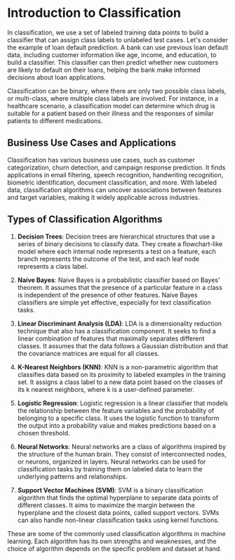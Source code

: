 # Introduction to Classification

In classification, we use a set of labeled training data points to build a classifier that can assign class labels to unlabeled test cases. Let's consider the example of loan default prediction. A bank can use previous loan default data, including customer information like age, income, and education, to build a classifier. This classifier can then predict whether new customers are likely to default on their loans, helping the bank make informed decisions about loan applications.

Classification can be binary, where there are only two possible class labels, or multi-class, where multiple class labels are involved. For instance, in a healthcare scenario, a classification model can determine which drug is suitable for a patient based on their illness and the responses of similar patients to different medications.

## Business Use Cases and Applications

Classification has various business use cases, such as customer categorization, churn detection, and campaign response prediction. It finds applications in email filtering, speech recognition, handwriting recognition, biometric identification, document classification, and more. With labeled data, classification algorithms can uncover associations between features and target variables, making it widely applicable across industries.

## Types of Classification Algorithms

1. **Decision Trees**: Decision trees are hierarchical structures that use a series of binary decisions to classify data. They create a flowchart-like model where each internal node represents a test on a feature, each branch represents the outcome of the test, and each leaf node represents a class label.

2. **Naive Bayes**: Naive Bayes is a probabilistic classifier based on Bayes' theorem. It assumes that the presence of a particular feature in a class is independent of the presence of other features. Naive Bayes classifiers are simple yet effective, especially for text classification tasks.

3. **Linear Discriminant Analysis (LDA)**: LDA is a dimensionality reduction technique that also has a classification component. It seeks to find a linear combination of features that maximally separates different classes. It assumes that the data follows a Gaussian distribution and that the covariance matrices are equal for all classes.

4. **K-Nearest Neighbors (KNN)**: KNN is a non-parametric algorithm that classifies data based on its proximity to labeled examples in the training set. It assigns a class label to a new data point based on the classes of its k nearest neighbors, where k is a user-defined parameter.

5. **Logistic Regression**: Logistic regression is a linear classifier that models the relationship between the feature variables and the probability of belonging to a specific class. It uses the logistic function to transform the output into a probability value and makes predictions based on a chosen threshold.

6. **Neural Networks**: Neural networks are a class of algorithms inspired by the structure of the human brain. They consist of interconnected nodes, or neurons, organized in layers. Neural networks can be used for classification tasks by training them on labeled data to learn the underlying patterns and relationships.

7. **Support Vector Machines (SVM)**: SVM is a binary classification algorithm that finds the optimal hyperplane to separate data points of different classes. It aims to maximize the margin between the hyperplane and the closest data points, called support vectors. SVMs can also handle non-linear classification tasks using kernel functions.

These are some of the commonly used classification algorithms in machine learning. Each algorithm has its own strengths and weaknesses, and the choice of algorithm depends on the specific problem and dataset at hand.